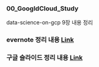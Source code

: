 ### 00_GoogldCloud_Study
data-science-on-gcp 9장 내용 정리


### evernote 정리 내용 [Link](https://www.evernote.com/l/ArQkVkszrolOcZHpovtsv4aq9iJeEUsNpvc/)

### 구글 슬라이드 정리 내용 [Link](https://docs.google.com/presentation/d/1bfVGvhyF8Oi-Iijg9e5XLAPZLyqosHKuK0P6tvjE2Rg/edit?usp=sharing)
